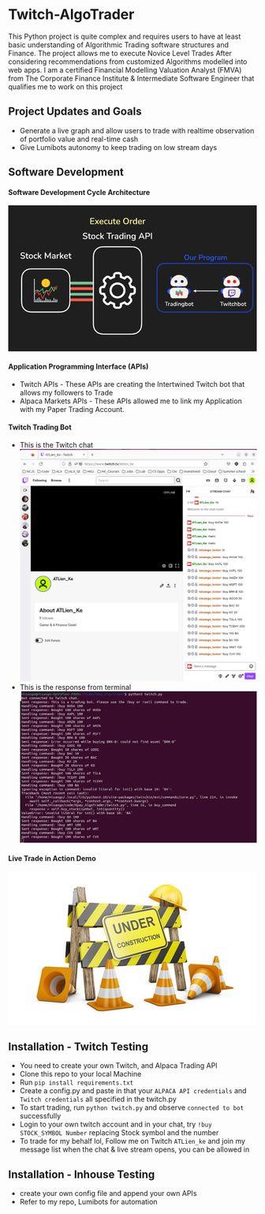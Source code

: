 # Twitch-AlgoTrader
This Python project is quite complex and requires users to have at least basic understanding of Algorithmic Trading software structures and Finance. The project allows me to execute Novice Level Trades After considering recommendations from customized Algorithms modelled into web apps. I am a certified Financial Modelling Valuation Analyst (FMVA) from The Corporate Finance Institute & Intermediate Software Engineer that qualifies me to work on this project

## Project Updates and Goals
* Generate a live graph and allow users to trade with realtime observation of portfolio value and real-time cash
* Give Lumibots autonomy to keep trading on low stream days

## Software Development
#### Software Development Cycle Architecture 
![](images/Architecture_b.png)

#### Application Programming Interface (APIs)
* Twitch APIs - These APIs are creating the Intertwined Twitch bot that allows my followers to Trade
* Alpaca Markets APIs -  These APIs allowed me to link my Application with my Paper Trading Account.   
#### Twitch Trading Bot
* This is the Twitch chat
![](images/twitch.png)
* This is the response from terminal
![](images/terminal.png)
#### Live Trade in Action Demo
![](images/construction.jpg)

## Installation - Twitch Testing 
* You need to create your own Twitch, and Alpaca Trading API
* Clone this repo to your local Machine
* Run `pip install requirements.txt`
* Create a config.py and paste in that your `ALPACA API credentials` and `Twitch credentials` all specified in the twitch.py
* To start trading, run `python twitch.py` and observe `connected to bot` successfully
* Login to your own twitch account and in your chat, try `!buy STOCK_SYMBOL Number` replacing Stock symbol and the number
* To trade for my behalf lol, Follow me on Twitch `ATLien_ke` and join my message list when the chat & live stream opens, you can be allowed in

## Installation - Inhouse Testing 
* create your own config file and append your own APIs 
* Refer to my repo, Lumibots for automation 